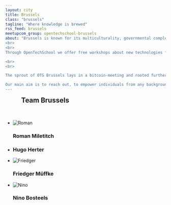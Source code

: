 ```yaml
---
layout: city
title: Brussels
class: "brussels"
tagline: "Where knowledge is brewed"
rss_feed: brussels
meetupcom_group: opentechschool-brussels
about: "Brussels is known for its multiculturality, governmental complexity and as the center of European politics. But, there is more! 
<br>
<br>
Through OpenTechSchool we offer free workshops about new technologies for <b>everyone</b>.

<br>
<br>

The sprout of OTS Brussels lays in a bitcoin-meeting and rooted further in the hackerspace HSBXL. 

Our main aim is to reach out, to empower individuals from any background. We want to give people the skills to realise their own projects, would they be entrepreneur, artist, in reinsertion, makers or just curious!
---
```


<h2 style="margin: 0 0 50px 50px;">Team Brussels</h2>

<ul class="float_list float_list_4 team_list">

  <li class="member">
    <img src="{{site.baseurl}}/images/team/roman.jpg" alt="Roman" title="Roman">
    <h3>Roman Miletitch</h3>    
  </li>

  <li class="member">
    <h3>Hugo Herter</h3>    
  </li>

  <li class="member">
    <img src="{{site.baseurl}}/images/team/friedger.jpg" alt="Friedger" title="Friedger">
    <h3>Friedger Müffke</h3>
  </li>

  <li class="member">
    <img src="{{site.baseurl}}/images/team/nino.png" alt="Nino" title="Nino">
    <h3>Nino Bosteels</h3>
  </li>

</ul>
  
<!--<div style="display: block; margin: 15px auto; width:522px">
  <a class="twitter-timeline" href="https://twitter.com/OTS_BXL" data-widget-id="276335914828046338">Tweets by @OTS_BXL</a>
  <script>!function(d,s,id){var js,fjs=d.getElementsByTagName(s)[0];if(!d.getElementById(id)){js=d.createElement(s);js.id=id;js.src="//platform.twitter.com/widgets.js";fjs.parentNode.insertBefore(js,fjs);}}(document,"script","twitter-wjs");</script>
</div>-->
